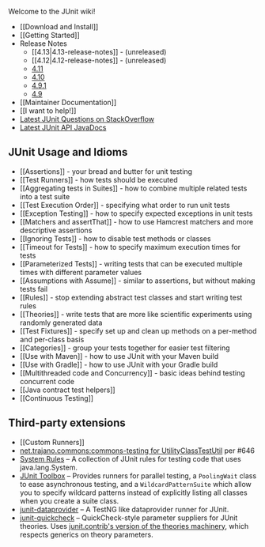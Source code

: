 Welcome to the JUnit wiki!
* [[Download and Install]]
* [[Getting Started]]
* Release Notes
  * [[4.13|4.13-release-notes]] - (unreleased)
  * [[4.12|4.12-release-notes]] - (unreleased)
  * [4.11](https://github.com/junit-team/junit/blob/master/doc/ReleaseNotes4.11.md)
  * [4.10](https://github.com/junit-team/junit/blob/master/doc/ReleaseNotes4.10.md)
  * [4.9.1](https://github.com/junit-team/junit/blob/master/doc/ReleaseNotes4.9.1.md)
  * [4.9](https://github.com/junit-team/junit/blob/master/doc/ReleaseNotes4.9.md)
* [[Maintainer Documentation]]
* [[I want to help!]]
* [Latest JUnit Questions on StackOverflow](https://stackoverflow.com/questions/tagged/junit)
* [Latest JUnit API JavaDocs](http://junit.org/javadoc/latest/)

##  JUnit Usage and Idioms
* [[Assertions]] - your bread and butter for unit testing
* [[Test Runners]] - how tests should be executed
* [[Aggregating tests in Suites]] - how to combine multiple related tests into a test suite
* [[Test Execution Order]] - specifying what order to run unit tests
* [[Exception Testing]] - how to specify expected exceptions in unit tests
* [[Matchers and assertThat]] - how to use Hamcrest matchers and more descriptive assertions
* [[Ignoring Tests]] - how to disable test methods or classes
* [[Timeout for Tests]] - how to specify maximum execution times for tests
* [[Parameterized Tests]] - writing tests that can be executed multiple times with different parameter values
* [[Assumptions with Assume]] - similar to assertions, but without making tests fail
* [[Rules]] - stop extending abstract test classes and start writing test rules
* [[Theories]] - write tests that are more like scientific experiments using randomly generated data
* [[Test Fixtures]] - specify set up and clean up methods on a per-method and per-class basis
* [[Categories]] - group your tests together for easier test filtering
* [[Use with Maven]] - how to use JUnit with your Maven build
* [[Use with Gradle]] - how to use JUnit with your Gradle build
* [[Multithreaded code and Concurrency]] - basic ideas behind testing concurrent code
* [[Java contract test helpers]]
* [[Continuous Testing]]

##  Third-party extensions

* [[Custom Runners]]
* [net.trajano.commons:commons-testing for UtilityClassTestUtil](http://site.trajano.net/commons-testing/) per #646
* [System Rules](http://stefanbirkner.github.io/system-rules) – A collection of JUnit rules for testing code that uses java.lang.System.
* [JUnit Toolbox](https://junit-toolbox.googlecode.com/) – Provides runners for parallel testing, a `PoolingWait` class to ease asynchronous testing, and a `WildcardPatternSuite` which allow you to specify wildcard patterns instead of explicitly listing all classes when you create a suite class.
* [junit-dataprovider](https://github.com/TNG/junit-dataprovider) – A TestNG like dataprovider runner for JUnit.
* [junit-quickcheck](https://github.com/pholser/junit-quickcheck) – QuickCheck-style parameter suppliers for JUnit theories. Uses [junit.contrib's version of the theories machinery](https://github.com/junit-team/junit.contrib/tree/master/theories), which respects generics on theory parameters.